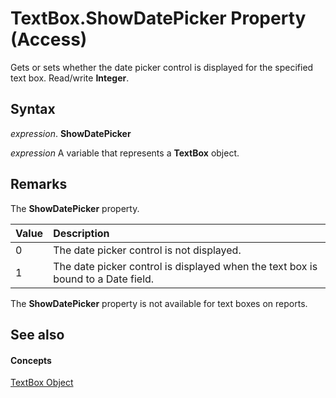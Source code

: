 
# TextBox.ShowDatePicker Property (Access)

Gets or sets whether the date picker control is displayed for the specified text box. Read/write  **Integer**.


## Syntax

 _expression_. **ShowDatePicker**

 _expression_ A variable that represents a **TextBox** object.


## Remarks

The  **ShowDatePicker** property.



|**Value**|**Description**|
|:-----|:-----|
|0|The date picker control is not displayed.|
|1|The date picker control is displayed when the text box is bound to a Date field.|
The  **ShowDatePicker** property is not available for text boxes on reports.


## See also


#### Concepts


[TextBox Object](d74fbe9a-0d40-7d28-956f-a2bfd0cfee45.md)
